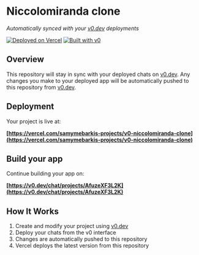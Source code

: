 # Niccolomiranda clone

*Automatically synced with your [v0.dev](https://v0.dev) deployments*

[![Deployed on Vercel](https://img.shields.io/badge/Deployed%20on-Vercel-black?style=for-the-badge&logo=vercel)](https://vercel.com/samymebarkis-projects/v0-niccolomiranda-clone)
[![Built with v0](https://img.shields.io/badge/Built%20with-v0.dev-black?style=for-the-badge)](https://v0.dev/chat/projects/AfuzeXF3L2K)

## Overview

This repository will stay in sync with your deployed chats on [v0.dev](https://v0.dev).
Any changes you make to your deployed app will be automatically pushed to this repository from [v0.dev](https://v0.dev).

## Deployment

Your project is live at:

**[https://vercel.com/samymebarkis-projects/v0-niccolomiranda-clone](https://vercel.com/samymebarkis-projects/v0-niccolomiranda-clone)**

## Build your app

Continue building your app on:

**[https://v0.dev/chat/projects/AfuzeXF3L2K](https://v0.dev/chat/projects/AfuzeXF3L2K)**

## How It Works

1. Create and modify your project using [v0.dev](https://v0.dev)
2. Deploy your chats from the v0 interface
3. Changes are automatically pushed to this repository
4. Vercel deploys the latest version from this repository